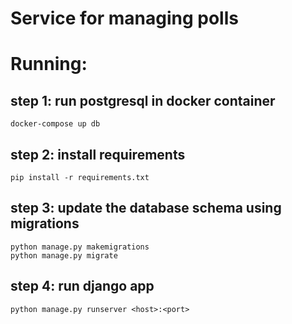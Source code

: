 # Service for managing polls 

# Running:
## step 1: run postgresql in docker container
```docker-compose up db```

## step 2: install requirements
```pip install -r requirements.txt```

## step 3: update the database schema using migrations 
```
python manage.py makemigrations
python manage.py migrate
```

## step 4: run django app
```python manage.py runserver <host>:<port>```